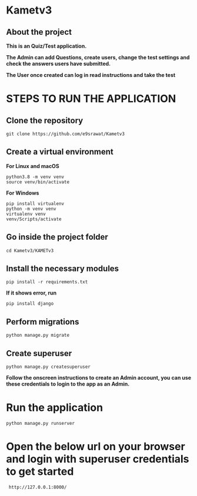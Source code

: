 # Kametv3
## About the project

**This is an Quiz/Test application.**

**The Admin can add Questions, create users, change the test settings and check the answers users have submitted.**

**The User once created can log in read instructions and take the test**


# STEPS TO RUN THE APPLICATION

## Clone the repository

    git clone https://github.com/e9srawat/Kametv3

## Create a virtual environment

**For Linux and macOS**

    python3.8 -m venv venv
    source venv/bin/activate

**For Windows**

    pip install virtualenv
    python -m venv venv
    virtualenv venv
    venv/Scripts/activate

## Go inside the project folder

    cd Kametv3/KAMETv3

## Install the necessary modules

    pip install -r requirements.txt

**If it shows error, run**

    pip install django

## Perform migrations

    python manage.py migrate


## Create superuser

    python manage.py createsuperuser

**Follow the onscreen instructions to create an Admin account, you can use these credentials to login to the app as an Admin.**

# Run the application

    python manage.py runserver

# Open the below url on your browser and login with superuser credentials to get started

     http://127.0.0.1:8000/

